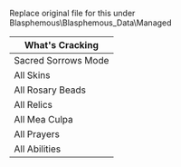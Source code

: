 Replace original file for this under Blasphemous\Blasphemous_Data\Managed  

| What's Cracking |
|----------|
| Sacred Sorrows Mode |
| All Skins |
| All Rosary Beads|
| All Relics |
| All Mea Culpa |
| All Prayers |
| All Abilities |
